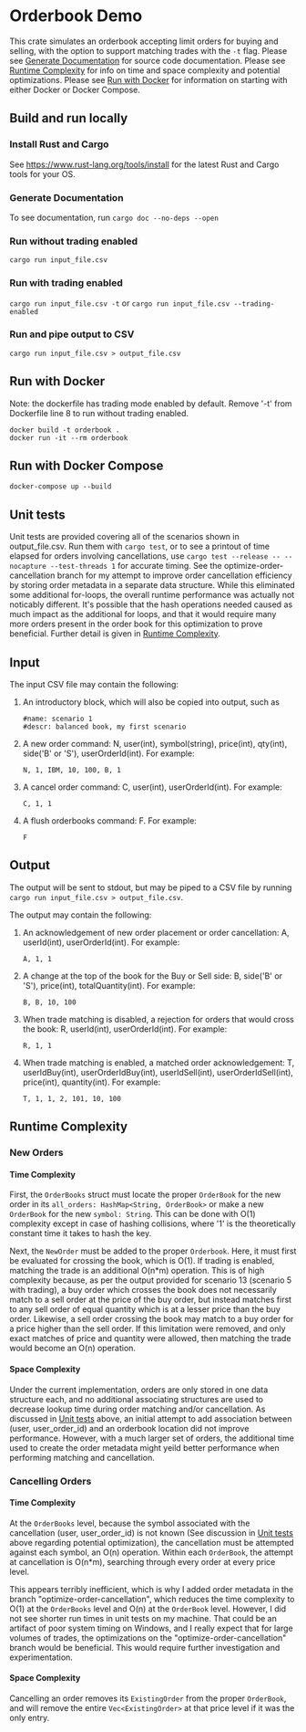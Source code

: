 # Orderbook Demo
This crate simulates an orderbook accepting limit orders for buying and selling, with the option to support matching trades with the `-t` flag. Please see [Generate Documentation](#generate-documentation) for source code documentation. Please see [Runtime Complexity](#runtime-complexity) for info on time and space complexity and potential optimizations. Please see [Run with Docker](#run-with-docker) for information on starting with either Docker or Docker Compose.

## Build and run locally

### Install Rust and Cargo
See https://www.rust-lang.org/tools/install for the latest Rust and Cargo tools for your OS.

### Generate Documentation
To see documentation, run `cargo doc --no-deps --open`

### Run without trading enabled
`cargo run input_file.csv`
### Run with trading enabled
`cargo run input_file.csv -t` or `cargo run input_file.csv --trading-enabled`
### Run and pipe output to CSV
`cargo run input_file.csv > output_file.csv`

## Run with Docker
Note: the dockerfile has trading mode enabled by default. Remove '-t' from Dockerfile line 8 to run without trading enabled.
```
docker build -t orderbook .
docker run -it --rm orderbook
```

## Run with Docker Compose
`docker-compose up --build`

## Unit tests
Unit tests are provided covering all of the scenarios shown in output_file.csv. Run them with `cargo test`, or to see a printout of time elapsed for orders involving cancellations, use `cargo test --release -- --nocapture --test-threads 1` for accurate timing.
See the optimize-order-cancellation branch for my attempt to improve order cancellation efficiency by storing order metadata in a separate data structure. While this eliminated some additional for-loops, the overall runtime performance was actually not noticably different. It's possible that the hash operations needed caused as much impact as the additional for loops, and that it would require many more orders present in the order book for this optimization to prove beneficial. Further detail is given in [Runtime Complexity](#runtime-complexity).

## Input
The input CSV file may contain the following:
1. An introductory block, which will also be copied into output, such as 
    ```
    #name: scenario 1
    #descr: balanced book, my first scenario
    ```
1. A new order command: N, user(int), symbol(string), price(int), qty(int), side('B' or 'S'), userOrderId(int). For example: 
    ```
    N, 1, IBM, 10, 100, B, 1
    ```
1. A cancel order command: C, user(int), userOrderId(int). For example:
    ```
    C, 1, 1
    ```
1. A flush orderbooks command: F. For example:
    ```
    F
    ```

## Output
The output will be sent to stdout, but may be piped to a CSV file by running `cargo run input_file.csv > output_file.csv`.

The output may contain the following:
1. An acknowledgement of new order placement or order cancellation: A, userId(int), userOrderId(int). For example:
    ```
    A, 1, 1
    ```
1. A change at the top of the book for the Buy or Sell side: B, side('B' or 'S'), price(int), totalQuantity(int). For example:
    ```
    B, B, 10, 100
    ```
1. When trade matching is disabled, a rejection for orders that would cross the book: R, userId(int), userOrderId(int). For example:
    ```
    R, 1, 1
    ```
1. When trade matching is enabled, a matched order acknowledgement: T, userIdBuy(int), userOrderIdBuy(int), userIdSell(int), userOrderIdSell(int), price(int), quantity(int). For example:
    ```
    T, 1, 1, 2, 101, 10, 100
    ````

## Runtime Complexity
### New Orders
#### Time Complexity
First, the `OrderBooks` struct must locate the proper `OrderBook` for the new order in its `all_orders: HashMap<String, OrderBook>` or make a new `OrderBook` for the new `symbol: String`. This can be done with O(1) complexity except in case of hashing collisions, where '1' is the theoretically constant time it takes to hash the key.

Next, the `NewOrder` must be added to the proper `Orderbook`. Here, it must first be evaluated for crossing the book, which is O(1). If trading is enabled, matching the trade is an additional O(n*m) operation. This is of high complexity because, as per the output provided for scenario 13 (scenario 5 with trading), a buy order which crosses the book does not necessarily match to a sell order at the price of the buy order, but instead matches first to any sell order of equal quantity which is at a lesser price than the buy order. Likewise, a sell order crossing the book may match to a buy order for a price higher than the sell order. If this limitation were removed, and only exact matches of price and quantity were allowed, then matching the trade would become an O(n) operation. 
#### Space Complexity
Under the current implementation, orders are only stored in one data structure each, and no additional associating structures are used to decrease lookup time during order matching and/or cancellation. As discussed in [Unit tests](#unit-tests) above, an initial attempt to add association between (user, user_order_id) and an orderbook location did not improve performance. However, with a much larger set of orders, the additional time used to create the order metadata might yeild better performance when performing matching and cancellation.

### Cancelling Orders
#### Time Complexity
At the `OrderBooks` level, because the symbol associated with the cancellation (user, user_order_id) is not known (See discussion in [Unit tests](#unit-tests) above regarding potential optimization), the cancellation must be attempted against each symbol, an O(n) operation. Within each `OrderBook`, the attempt at cancellation is O(n*m), searching through every order at every price level. 

This appears terribly inefficient, which is why I added order metadata in the branch "optimize-order-cancellation", which reduces the time complexity to O(1) at the `OrderBooks` level and O(n) at the `OrderBook` level. However, I did not see shorter run times in unit tests on my machine. That could be an artifact of poor system timing on Windows, and I really expect that for large volumes of trades, the optimizations on the "optimize-order-cancellation" branch would be beneficial. This would require further investigation and experimentation.
#### Space Complexity
Cancelling an order removes its `ExistingOrder` from the proper `OrderBook`, and will remove the entire `Vec<ExistingOrder>` at that price level if it was the only entry.
